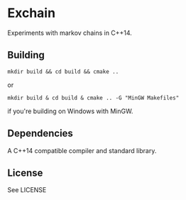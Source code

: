 # Exchain
Experiments with markov chains in C++14.

## Building
`mkdir build && cd build && cmake ..`

or

`mkdir build & cd build & cmake .. -G "MinGW Makefiles"`

if you're building on Windows with MinGW.

## Dependencies
A C++14 compatible compiler and standard library.

## License

See LICENSE

